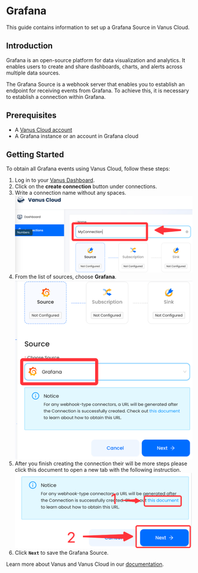 # Grafana

This guide contains information to set up a Grafana Source in Vanus Cloud.

## Introduction

Grafana is an open-source platform for data visualization and analytics. It enables users to create and share dashboards, charts, and alerts across multiple data sources.

The Grafana Source is a webhook server that enables you to establish an endpoint for receiving events from Grafana. To achieve this, it is necessary to establish a connection within Grafana.

## Prerequisites

- A [Vanus Cloud account](https://cloud.vanus.ai)
- A Grafana instance or an account in Grafana cloud

## Getting Started

To obtain all Grafana events using Vanus Cloud, follow these steps:

1. Log in to your [Vanus Dashboard](https://cloud.vanus.ai/dashboard).
2. Click on the **create connection** button under connections.
3. Write a connection name without any spaces.
   ![img.png](images/name.png)
4. From the list of sources, choose **Grafana**.
![img.png](images/graf.png)
5. After you finish creating the connection their will be more steps please click this document to open a new tab with the following instruction.
   ![img.png](images/greatlink.png)
6. Click **`Next`** to save the Grafana Source.

Learn more about Vanus and Vanus Cloud in our [documentation](https://docs.vanus.ai).
